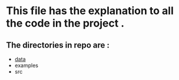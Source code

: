 # This file has the explanation to all the code in the project .

## The directories in repo are :
  - [data](https://github.com/nikhilsp242/Mental-Health-Prediction/tree/main/data)
  - examples
  - src
